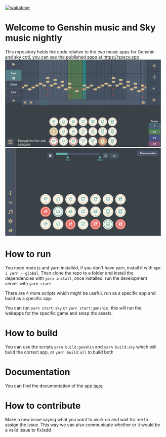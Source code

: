 [![wakatime](https://wakatime.com/badge/user/f0147aa6-69b8-4142-806c-050d6fee026e/project/68da356a-cd0b-40cb-996c-0799e406179f.svg)](https://wakatime.com/badge/user/f0147aa6-69b8-4142-806c-050d6fee026e/project/68da356a-cd0b-40cb-996c-0799e406179f)
# Welcome to Genshin music and Sky music nightly

This repository holds the code relative to the two music apps for Genshin and sky cotl, you can see the published apps at https://specy.app
![Composer](docs/assets/composer.webp)
![Player](docs/assets/player.webp)

# How to run
You need node.js and yarn installed, if you don't have yarn, install it with `npm i yarn --global`.
Then clone the repo to a folder and install the dependencies with `yarn install`, once installed, run the development server with `yarn start`

There are 4 more scripts which might be useful, run as a specific app and build as a specific app.

You can run `yarn start:sky` or `yarn start:genshin`, this will run the webapps for the specific game and swap the assets. 

# How to build

You can use the scripts `yarn build:genshin` and `yarn build:sky` which will build the correct app, or `yarn build:all` to build both

# Documentation
You can find the documentation of the app [here](https://github.com/Specy/genshin-music/wiki)

# How to contribute
Make a new issue saying what you want to work on and wait for me to assign the issue. This way we can also communicate whether or it would be a valid issue to fix/add
